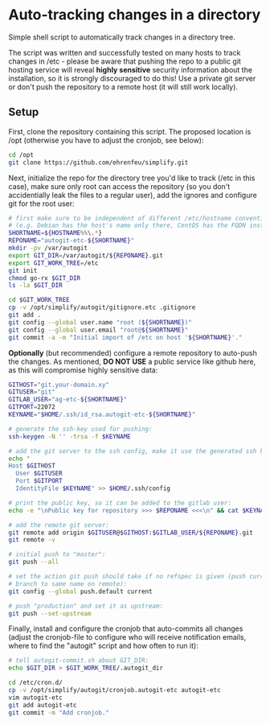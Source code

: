 Auto-tracking changes in a directory
====================================

Simple shell script to automatically track changes in a directory tree.

The script was written and successfully tested on many hosts to track changes
in /etc - please be aware that pushing the repo to a public git hosting service
will reveal **highly sensitive** security information about the installation,
so it is strongly discouraged to do this! Use a private git server or don't
push the repository to a remote host (it will still work locally).

Setup
-----

First, clone the repository containing this script. The proposed location is
/opt (otherwise you have to adjust the cronjob, see below):

```bash
cd /opt
git clone https://github.com/ehrenfeu/simplify.git
```

Next, initialize the repo for the directory tree you'd like to track (/etc in
this case), make sure only root can access the repository (so you don't
accidentially leak the files to a regular user), add the ignores and configure
git for the root user:

```bash
# first make sure to be independent of different /etc/hostname conventions
# (e.g. Debian has the host's name only there, CentOS has the FQDN instead):
SHORTNAME=${HOSTNAME%%\.*}
REPONAME="autogit-etc-${SHORTNAME}"
mkdir -pv /var/autogit
export GIT_DIR=/var/autogit/${REPONAME}.git
export GIT_WORK_TREE=/etc
git init
chmod go-rx $GIT_DIR
ls -la $GIT_DIR

cd $GIT_WORK_TREE
cp -v /opt/simplify/autogit/gitignore.etc .gitignore
git add .
git config --global user.name "root (${SHORTNAME})"
git config --global user.email "root@${SHORTNAME}"
git commit -a -m "Initial import of /etc on host '${SHORTNAME}'."
```

**Optionally** (but recommended) configure a remote repository to auto-push the
changes. As mentioned, **DO NOT USE** a public service like github here, as
this will compromise highly sensitive data:
```bash
GITHOST="git.your-domain.xy"
GITUSER="git"
GITLAB_USER="ag-etc-${SHORTNAME}"
GITPORT=22072
KEYNAME="$HOME/.ssh/id_rsa.autogit-etc-${SHORTNAME}"

# generate the ssh-key used for pushing:
ssh-keygen -N '' -trsa -f $KEYNAME

# add the git server to the ssh config, make it use the generated ssh key:
echo "
Host $GITHOST
  User $GITUSER
  Port $GITPORT
  IdentityFile $KEYNAME" >> $HOME/.ssh/config

# print the public key, so it can be added to the gitlab user:
echo -e "\nPublic key for repository >>> $REPONAME <<<\n" && cat $KEYNAME.pub && echo

# add the remote git server:
git remote add origin $GITUSER@$GITHOST:$GITLAB_USER/${REPONAME}.git
git remote -v

# initial push to "master":
git push --all

# set the action git push should take if no refspec is given (push current
# branch to same name on remote):
git config --global push.default current

# push "production" and set it as upstream:
git push --set-upstream
```

Finally, install and configure the cronjob that auto-commits all changes
(adjust the cronjob-file to configure who will receive notification emails,
where to find the "autogit" script and how often to run it):

```bash
# tell autogit-commit.sh about GIT_DIR:
echo $GIT_DIR > $GIT_WORK_TREE/.autogit_dir

cd /etc/cron.d/
cp -v /opt/simplify/autogit/cronjob.autogit-etc autogit-etc
vim autogit-etc
git add autogit-etc
git commit -m "Add cronjob."
```

